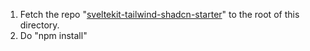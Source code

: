 1. Fetch the repo "[sveltekit-tailwind-shadcn-starter](https://github.com/VectorAgency/sveltekit-tailwind-shadcn-starter)" to the root of this directory.
2. Do "npm install"